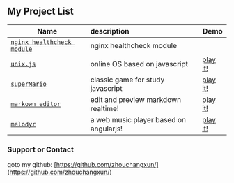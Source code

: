 ## My Project List
 
|Name | description | Demo |
|---|:---|---|
|[`nginx healthcheck module`](https://github.com/zhouchangxun/ngx_healthcheck_module) | nginx healthcheck module |   |
|[`unix.js`](https://github.com/zhouchangxun/unix.js) | online OS based on javascript |  [play it!](http://zhouchangxun.github.io/unix.js) |
|[`superMario`](https://github.com/zhouchangxun/superMario)| classic game for study javascript | [play it!](http://zhouchangxun.github.io/superMario) |
|[`markown editor`](https://github.com/zhouchangxun/simple)| edit and preview markdown realtime! | [play it!](http://zhouchangxun.github.io/simple/editor.html) |
|[`melodyr`](https://github.com/zhouchangxun/melody)| a web music player based on angularjs! | [play it!](http://zhouchangxun.github.io/melody/) |



### Support or Contact
goto my github: [https://github.com/zhouchangxun/](https://github.com/zhouchangxun/)

